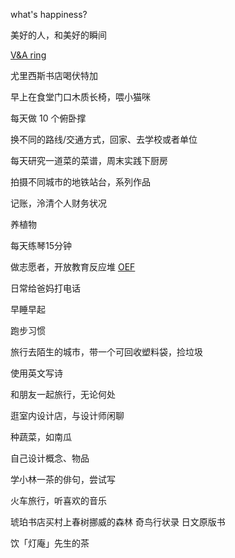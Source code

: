 what's happiness? 

美好的人，和美好的瞬间

[V&A ring](http://collections.vam.ac.uk/item/O228374/ring-unknown/)

尤里西斯书店喝伏特加

早上在食堂门口木质长椅，喂小猫咪

每天做 10 个俯卧撑

换不同的路线/交通方式，回家、去学校或者单位

每天研究一道菜的菜谱，周末实践下厨房

拍摄不同城市的地铁站台，系列作品

记账，泠清个人财务状况

养植物

每天练琴15分钟

做志愿者，开放教育反应堆 [OEF](https://oef.org.cn/)

日常给爸妈打电话

早睡早起

跑步习惯

旅行去陌生的城市，带一个可回收塑料袋，捡垃圾

使用英文写诗

和朋友一起旅行，无论何处

逛室内设计店，与设计师闲聊

种蔬菜，如南瓜

自己设计概念、物品

学小林一茶的俳句，尝试写

火车旅行，听喜欢的音乐

琥珀书店买村上春树挪威的森林 奇鸟行状录 日文原版书

饮「灯庵」先生的茶
